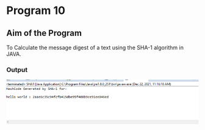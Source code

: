 # Program 10

## Aim of the Program

To Calculate the message digest of a text using the SHA-1 algorithm in JAVA.


### Output

![output](Program10_Output.png)
